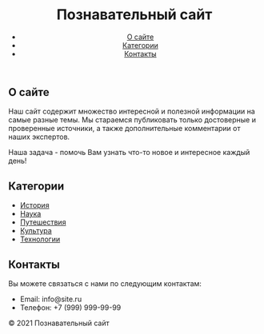 <!DOCTYPE html>
<html lang="en">
<head>
	<meta charset="UTF-8">
	<meta name="viewport" content="width=device-width, initial-scale=1.0">
	<title>Познавательный сайт</title>
	<link rel="stylesheet" href="style.css">
</head>
<body>
	<header>
		<h1>Познавательный сайт</h1>
		<nav>
			<ul>
				<li><a href="#about">О сайте</a></li>
				<li><a href="#categories">Категории</a></li>
				<li><a href="#contact">Контакты</a></li>
			</ul>
		</nav>
	</header>
	<main>
		<section id="about">
			<h2>О сайте</h2>
			<p>Наш сайт содержит множество интересной и полезной информации на самые разные темы. Мы стараемся публиковать только достоверные и проверенные источники, а также дополнительные комментарии от наших экспертов.</p>
			<p>Наша задача - помочь Вам узнать что-то новое и интересное каждый день!</p>
		</section>
		<section id="categories">
			<h2>Категории</h2>
			<ul>
				<li><a href="#">История</a></li>
				<li><a href="#">Наука</a></li>
				<li><a href="#">Путешествия</a></li>
				<li><a href="#">Культура</a></li>
				<li><a href="#">Технологии</a></li>
			</ul>
		</section>
		<section id="contact">
			<h2>Контакты</h2>
			<p>Вы можете связаться с нами по следующим контактам:</p>
			<ul>
				<li>Email: info@site.ru</li>
				<li>Телефон: +7 (999) 999-99-99</li>
			</ul>
		</section>
	</main>
	<footer>
		<p>© 2021 Познавательный сайт</p>
	</footer>
</body>
</html>
